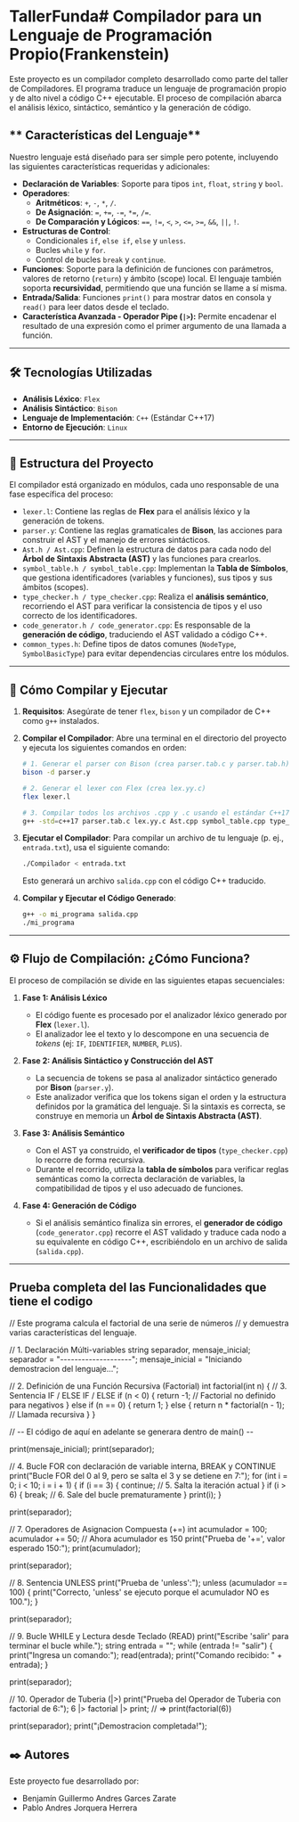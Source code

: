# TallerFunda# **Compilador para un Lenguaje de Programación Propio(Frankenstein)**

Este proyecto es un compilador completo desarrollado como parte del taller de Compiladores. 
El programa traduce un lenguaje de programación propio y de alto nivel a código C++ ejecutable. 
El proceso de compilación abarca el análisis léxico, sintáctico, semántico y la generación de código.

## ** Características del Lenguaje**

Nuestro lenguaje está diseñado para ser simple pero potente, incluyendo las siguientes características requeridas y adicionales:

* **Declaración de Variables**: Soporte para tipos `int`, `float`, `string` y `bool`.
* **Operadores**:
    * **Aritméticos**: `+`, `-`, `*`, `/`.
    * **De Asignación**: `=`, `+=`, `-=`, `*=`, `/=`.
    * **De Comparación y Lógicos**: `==`, `!=`, `<`, `>`, `<=`, `>=`, `&&`, `||`, `!`.
* **Estructuras de Control**: 
    * Condicionales `if`, `else if`, `else` y `unless`.
    * Bucles `while` y `for`.
    * Control de bucles `break` y `continue`.
* **Funciones**: Soporte para la definición de funciones con parámetros, valores de retorno (`return`) y ámbito (scope) local.
                 El lenguaje también soporta **recursividad**, permitiendo que una función se llame a sí misma.
* **Entrada/Salida**: Funciones `print()` para mostrar datos en consola y `read()` para leer datos desde el teclado.
* **Característica Avanzada - Operador Pipe (`|>`):** Permite encadenar el resultado de una expresión como el primer argumento de una llamada a función.

---

## **🛠️ Tecnologías Utilizadas**

* **Análisis Léxico**: `Flex`
* **Análisis Sintáctico**: `Bison`
* **Lenguaje de Implementación**: `C++` (Estándar C++17)
* **Entorno de Ejecución**: `Linux`

---

## **📁 Estructura del Proyecto**

El compilador está organizado en módulos, cada uno responsable de una fase específica del proceso:

* `lexer.l`: Contiene las reglas de **Flex** para el análisis léxico y la generación de tokens.
* `parser.y`: Contiene las reglas gramaticales de **Bison**, las acciones para construir el AST y el manejo de errores sintácticos.
* `Ast.h / Ast.cpp`: Definen la estructura de datos para cada nodo del **Árbol de Sintaxis Abstracta (AST)** y las funciones para crearlos.
* `symbol_table.h / symbol_table.cpp`: Implementan la **Tabla de Símbolos**, que gestiona identificadores (variables y funciones), sus tipos y sus ámbitos (scopes).
* `type_checker.h / type_checker.cpp`: Realiza el **análisis semántico**, recorriendo el AST para verificar la consistencia de tipos y el uso correcto de los identificadores.
* `code_generator.h / code_generator.cpp`: Es responsable de la **generación de código**, traduciendo el AST validado a código C++.
* `common_types.h`: Define tipos de datos comunes (`NodeType`, `SymbolBasicType`) para evitar dependencias circulares entre los módulos.

---

## **🚀 Cómo Compilar y Ejecutar**

1.  **Requisitos**: Asegúrate de tener `flex`, `bison` y un compilador de C++ como `g++` instalados.

2.  **Compilar el Compilador**: Abre una terminal en el directorio del proyecto y ejecuta los siguientes comandos en orden:

    ```bash
    # 1. Generar el parser con Bison (crea parser.tab.c y parser.tab.h)
    bison -d parser.y
    
    # 2. Generar el lexer con Flex (crea lex.yy.c)
    flex lexer.l
    
    # 3. Compilar todos los archivos .cpp y .c usando el estándar C++17
    g++ -std=c++17 parser.tab.c lex.yy.c Ast.cpp symbol_table.cpp type_checker.cpp code_generator.cpp -o Compilador -lfl
    ```

3.  **Ejecutar el Compilador**: Para compilar un archivo de tu lenguaje (p. ej., `entrada.txt`), usa el siguiente comando:

    ```bash
    ./Compilador < entrada.txt
    ```
    Esto generará un archivo `salida.cpp` con el código C++ traducido.

4.  **Compilar y Ejecutar el Código Generado**:

    ```bash
    g++ -o mi_programa salida.cpp
    ./mi_programa
    ```

---

## **⚙️ Flujo de Compilación: ¿Cómo Funciona?**

El proceso de compilación se divide en las siguientes etapas secuenciales:

1.  **Fase 1: Análisis Léxico**
    * El código fuente es procesado por el analizador léxico generado por **Flex** (`lexer.l`).
    * El analizador lee el texto y lo descompone en una secuencia de *tokens* (ej: `IF`, `IDENTIFIER`, `NUMBER`, `PLUS`).

2.  **Fase 2: Análisis Sintáctico y Construcción del AST**
    * La secuencia de tokens se pasa al analizador sintáctico generado por **Bison** (`parser.y`).
    * Este analizador verifica que los tokens sigan el orden y la estructura definidos por la gramática del lenguaje. Si la sintaxis es correcta, se construye en memoria un **Árbol de Sintaxis Abstracta (AST)**.

3.  **Fase 3: Análisis Semántico**
    * Con el AST ya construido, el **verificador de tipos** (`type_checker.cpp`) lo recorre de forma recursiva.
    * Durante el recorrido, utiliza la **tabla de símbolos** para verificar reglas semánticas como la correcta declaración de variables, la compatibilidad de tipos y el uso adecuado de funciones.

4.  **Fase 4: Generación de Código**
    * Si el análisis semántico finaliza sin errores, el **generador de código** (`code_generator.cpp`) recorre el AST validado y traduce cada nodo a su equivalente en código C++, escribiéndolo en un archivo de salida (`salida.cpp`).

---

## **Prueba completa del las Funcionalidades que tiene el codigo**

// Este programa calcula el factorial de una serie de números
// y demuestra varias características del lenguaje.

// 1. Declaración Múlti-variables
string separador, mensaje_inicial;
separador = "--------------------";
mensaje_inicial = "Iniciando demostracion del lenguaje...";

// 2. Definición de una Función Recursiva (Factorial)
int factorial(int n) {
    // 3. Sentencia IF / ELSE IF / ELSE
    if (n < 0) {
        return -1; // Factorial no definido para negativos
    } else if (n == 0) {
        return 1;
    } else {
        return n * factorial(n - 1); // Llamada recursiva
    }
}

// -- El código de aquí en adelante se generara dentro de main() --

print(mensaje_inicial);
print(separador);

// 4. Bucle FOR con declaración de variable interna, BREAK y CONTINUE
print("Bucle FOR del 0 al 9, pero se salta el 3 y se detiene en 7:");
for (int i = 0; i < 10; i = i + 1) {
    if (i == 3) {
        continue; // 5. Salta la iteración actual
    }
    if (i > 6) {
        break;    // 6. Sale del bucle prematuramente
    }
    print(i);
}

print(separador);

// 7. Operadores de Asignacion Compuesta (+=)
int acumulador = 100;
acumulador += 50; // Ahora acumulador es 150
print("Prueba de '+=', valor esperado 150:");
print(acumulador);

print(separador);

// 8. Sentencia UNLESS
print("Prueba de 'unless':");
unless (acumulador == 100) {
    print("Correcto, 'unless' se ejecuto porque el acumulador NO es 100.");
}

print(separador);

// 9. Bucle WHILE y Lectura desde Teclado (READ)
print("Escribe 'salir' para terminar el bucle while.");
string entrada = "";
while (entrada != "salir") {
    print("Ingresa un comando:");
    read(entrada);
    print("Comando recibido: " + entrada);
}

print(separador);

// 10. Operador de Tuberia (|>)
print("Prueba del Operador de Tuberia con factorial de 6:");
6 |> factorial |> print; // => print(factorial(6))

print(separador);
print("¡Demostracion completada!");

## **✒️ Autores**

Este proyecto fue desarrollado por:

* Benjamín Guillermo Andres Garces Zarate                                                   
* Pablo Andres Jorquera Herrera